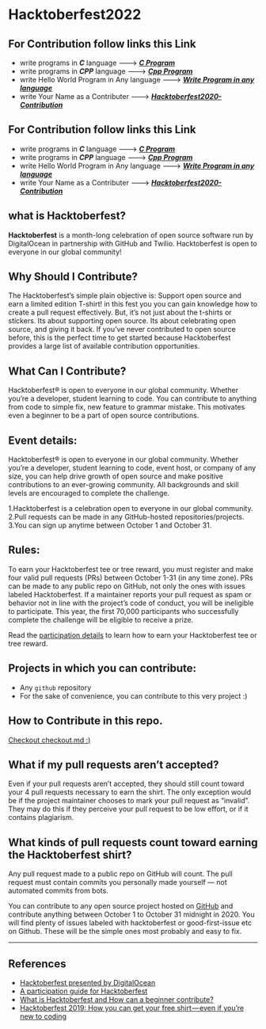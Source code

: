 # Hacktoberfest2022





## For Contribution follow links this Link
 - write programs in ***C*** language          ---> [***C Program***](https://github.com/DSC-COEA-Ambajogai/Hactoberfest2020/tree/main/c_program)<br>
 - write programs in ***CPP*** language        ---> [***Cpp Program***](https://github.com/DSC-COEA-Ambajogai/Hactoberfest2020/tree/main/cpp_program)<br>
  - write Hello World Program in Any language   ---> [***Write Program in any language***](https://github.com/DSC-COEA-Ambajogai/Hacktoberfest2020/tree/main/Write_Program_in_any_lang)<br>
 - write Your Name as a Contributer   ---> [***Hacktoberfest2020-Contribution***](https://github.com/DSC-COEA-Ambajogai/Hactoberfest2020/blob/main/HacktoberFest2020-Contribution.md)



## For Contribution follow links this Link
 - write programs in ***C*** language          ---> [***C Program***](https://github.com/DSC-COEA-Ambajogai/Hactoberfest2020/tree/main/c_program)<br>
 - write programs in ***CPP*** language        ---> [***Cpp Program***](https://github.com/DSC-COEA-Ambajogai/Hactoberfest2020/tree/main/cpp_program)<br>
  - write Hello World Program in Any language   ---> [***Write Program in any language***](https://github.com/DSC-COEA-Ambajogai/Hacktoberfest2020/tree/main/Write_Program_in_any_lang)<br>
 - write Your Name as a Contributer   ---> [***Hacktoberfest2020-Contribution***](https://github.com/DSC-COEA-Ambajogai/Hactoberfest2020/blob/main/HacktoberFest2020-Contribution.md)

## what is Hacktoberfest?
**Hacktoberfest** is a month-long celebration of open source software run by DigitalOcean in partnership with GitHub and Twilio. Hacktoberfest is open to everyone in our global community!

## Why Should I Contribute?

The Hacktoberfest’s simple plain objective is:
Support open source and earn a limited edition T-shirt!
in this fest you you can gain knowledge how to create a pull request effectively.
But, it’s not just about the t-shirts or stickers. Its about supporting open source. Its about celebrating open source, and giving it back. If you’ve never contributed to open source before, this is the perfect time to get started because Hacktoberfest provides a large list of available contribution opportunities.

## What Can I Contribute?

Hacktoberfest® is open to everyone in our global community. Whether you’re a developer, student learning to code. You can contribute to anything from code to simple fix, new feature to grammar mistake. This motivates even a beginner to be a part of open source contributions.

## Event details:
Hacktoberfest® is open to everyone in our global community. Whether you’re a developer, student learning to code, event host, or company of any size, you can help drive growth of open source and make positive contributions to an ever-growing community. All backgrounds and skill levels are encouraged to complete the challenge.

1.Hacktoberfest is a celebration open to everyone in our global community.<br>
2.Pull requests can be made in any GitHub-hosted repositories/projects.<br>
3.You can sign up anytime between October 1 and October 31.<br>

## Rules:
 To earn your Hacktoberfest tee or tree reward, you must register and make four valid pull requests (PRs) between October 1-31 (in any time zone). PRs can be made to any public repo on GitHub, not only the ones with issues labeled Hacktoberfest. If a maintainer reports your pull request as spam or behavior not in line with the project’s code of conduct, you will be ineligible to participate. This year, the first 70,000 participants who successfully complete the challenge will be eligible to receive a prize.

Read the [participation details](https://hacktoberfest.digitalocean.com/details) to learn how to earn your Hacktoberfest tee or tree reward.


## Projects in which you can contribute:
- Any `github` repository 
- For the sake of convenience, you can contribute to this very project :)

## How to Contribute in this repo.

[Checkout checkout.md :)](https://github.com/DSC-COEA-Ambajogai/Hactoberfest2020/blob/main/checkout.md)

## What if my pull requests aren’t accepted?

Even if your pull requests aren’t accepted, they should still count toward your 4 pull requests necessary to earn the shirt. The only exception would be if the project maintainer chooses to mark your pull request as “invalid”. They may do this if they perceive your pull request to be low effort, or if it contains plagiarism.

## What kinds of pull requests count toward earning the Hacktoberfest shirt?
Any pull request made to a public repo on GitHub will count. The pull request must contain commits you personally made yourself — not automated commits from bots.

You can contribute to any open source project hosted on [GitHub](github.com) and contribute anything between October 1 to October 31 midnight in 2020. You will find plenty of issues labeled with hacktoberfest or good-first-issue etc on Github. These will be the simple ones most probably and easy to fix.


---
## References

- [Hacktoberfest presented by DigitalOcean](https://hacktoberfest.digitalocean.com/)
- [A participation guide for Hacktoberfest](https://dev.to/zenika/a-participation-guide-for-hacktoberfest-19c1)
- [What is Hacktoberfest and How can a beginner contribute?](https://medium.com/@bawantharathnayaka/what-is-hacktoberfest-and-how-can-a-beginner-contribute-39cf2081804e)
- [Hacktoberfest 2019: How you can get your free shirt — even if you’re new to coding](https://www.freecodecamp.org/news/hacktoberfest-2018-how-you-can-get-your-free-shirt-even-if-youre-new-to-coding-96080dd0b01b/)




